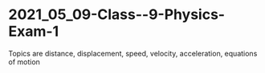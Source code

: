 # 2021_05_09-Class--9-Physics-Exam-1
Topics are distance, displacement, speed, velocity, acceleration, equations of motion
